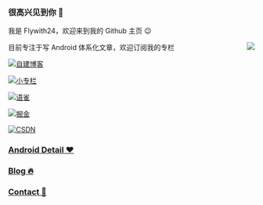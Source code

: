 ### 很高兴见到你 👋


我是 Flywith24，欢迎来到我的 Github 主页 😉

<img align="right" src="https://github-readme-stats.vercel.app/api?username=Flywith24&count_private=true&show_icons=true&hide=prs&hide_title=true"/>

目前专注于写 Android 体系化文章，欢迎订阅我的专栏

[![自建博客](https://cdn.jsdelivr.net/gh/Flywith24/Album/img/20201216151326.png)](https://flywith24.gitee.io)

[![小专栏](https://cdn.jsdelivr.net/gh/Flywith24/Album/img/20201216150338.png)](https://xiaozhuanlan.com/detail)

[![语雀](https://cdn.jsdelivr.net/gh/Flywith24/Album/img/20201216150234.png)](https://www.yuque.com/flywith24)

[![掘金](https://cdn.jsdelivr.net/gh/Flywith24/Album/img/20201216150413.png)](https://juejin.cn/user/219558054476792/posts)

[![CSDN](https://cdn.jsdelivr.net/gh/Flywith24/Album/img/20201216150204.png)](https://blog.csdn.net/fly_with_24)


### [Android Detail ❤️](https://xiaozhuanlan.com/detail)


### [Blog 🔥](https://github.com/Flywith24/BlogList)


### [Contact 🤙](https://github.com/Flywith24/Flywith24/wiki/%E8%81%94%E7%B3%BB%E6%96%B9%E5%BC%8F)


